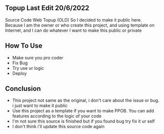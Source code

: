 ## Topup Last Edit 20/6/2022
Source Code Web Topup (OLD) So I decided to make it public here. Because I am the owner or who create this project, and using template on Internet, and I can do whatever I want to make this public or private

## How To Use
- Make sure you pro coder
- Fix Bug
- Try use ur logic
- Deploy

## Conclusion
- This project not same as the original, i don't care about the issue or bug. i just want to make it public
- Use this project as a template if you want to make PPOB. You can add features according to the logic of your code
- I'm not sure this source is finished but if you found bug try fix it ur self
- I don't think i'll update this source code again